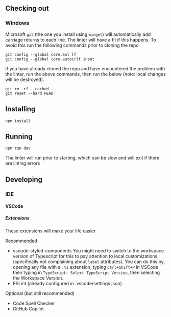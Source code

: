 ## Checking out

### Windows
Microsoft `git` (the one you install using `winget`) will automatically add carriage returns to each line. The linter will have a fit if this happens. To avoid this run the following commands prior to cloning the repo

```
git config --global core.eol lf
git config --global core.autocrlf input
```

If you have already cloned the repo and have encountered the problem with the linter, run the above commands, then run the below (note: local changes will be destroyed).

```
git rm -rf --cached .
git reset --hard HEAD
```

## Installing

```
npm install
```

## Running

```
npm run dev
```

The linter will run prior to starting, which can be slow and will exit if there are linting errors

## Developing

### IDE

#### VSCode

##### Extensions
These extensions will make your life easier

Recommended
* vscode-styled-components
You might need to switch to the workspace version of Typescript for this to pay attention to local customizations (specifically not complaining about `label` attributes). You can do this by, opening any file with a `.ts` extension, typing `Ctrl+Shift+P` in VSCode then typing in `TypeScript: Select TypeScript Version`, then selecting the Workspace Version.
* ESLint (already configured in .vscode/settings.json)

Optional (but still recommended)
* Code Spell Checker
* GitHub Copilot
